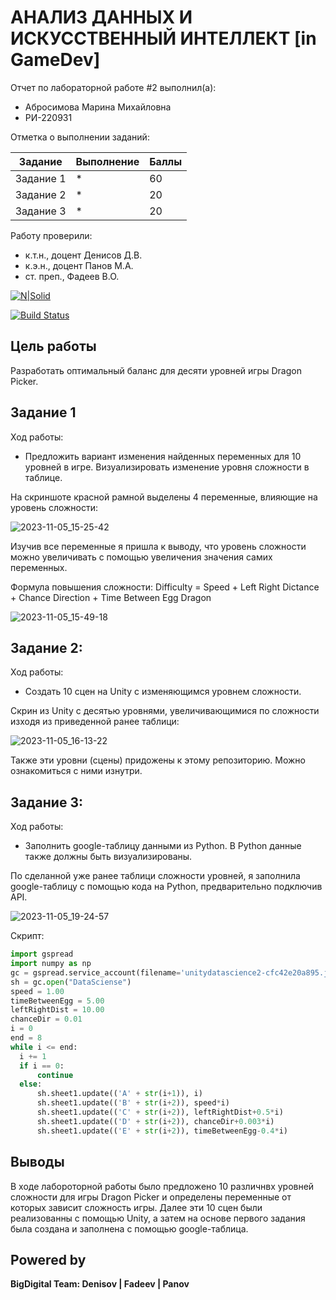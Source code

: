 # АНАЛИЗ ДАННЫХ И ИСКУССТВЕННЫЙ ИНТЕЛЛЕКТ [in GameDev]
Отчет по лабораторной работе #2 выполнил(а):
- Абросимова Марина Михайловна
- РИ-220931
  
Отметка о выполнении заданий:

| Задание | Выполнение | Баллы |
| ------ | ------ | ------ |
| Задание 1 | * | 60 |
| Задание 2 | * | 20 |
| Задание 3 | * | 20 |

Работу проверили:
- к.т.н., доцент Денисов Д.В.
- к.э.н., доцент Панов М.А.
- ст. преп., Фадеев В.О.

[![N|Solid](https://cldup.com/dTxpPi9lDf.thumb.png)](https://nodesource.com/products/nsolid)

[![Build Status](https://travis-ci.org/joemccann/dillinger.svg?branch=master)](https://travis-ci.org/joemccann/dillinger)

## Цель работы
Разработать оптимальный баланс для десяти уровней игры Dragon Picker.

## Задание 1

Ход работы:
- Предложить вариант изменения найденных переменных для 10 уровней в игре. Визуализировать изменение уровня сложности в таблице.

На скриншоте красной рамной выделены 4 переменные, влияющие на уровень сложности:

![2023-11-05_15-25-42](https://github.com/Marishka-A/Workshop3/assets/126682278/9f84b042-aca1-4d06-874c-3f4f1304e336)

Изучив все переменные я пришла к выводу, что уровень сложности можно увеличивать с помощью увеличения значения самих переменных.

Формула повышения сложности: 
Difficulty = Speed + Left Right Dictance + Chance Direction + Time Between Egg Dragon

![2023-11-05_15-49-18](https://github.com/Marishka-A/Workshop3/assets/126682278/91c6c92d-da43-408d-a5d6-cfc0eafe57e1)


## Задание 2:

Ход работы:
- Создать 10 сцен на Unity с изменяющимся уровнем сложности.

Скрин из Unity с десятью уровнями, увеличивающимися по сложности изходя из приведенной ранее таблици:

![2023-11-05_16-13-22](https://github.com/Marishka-A/Workshop3/assets/126682278/f266bd14-5aa8-48cc-9d38-3659bcfd6f30)

Также эти уровни (сцены) придожены к этому репозиторию. Можно ознакомиться с ними изнутри.

## Задание 3:
Ход работы: 
-  Заполнить google-таблицу данными из Python. В Python данные также должны быть визуализированы.

По сделанной уже ранее таблици сложности уровней, я заполнила google-таблицу с помощью кода на Python, предварительно подключив API.

![2023-11-05_19-24-57](https://github.com/Marishka-A/Workshop3/assets/126682278/7e745096-aab3-4855-bc19-83ede52c3e81)

  Скрипт:
  ```py
import gspread
import numpy as np
gc = gspread.service_account(filename='unitydatascience2-cfc42e20a895.json')
sh = gc.open("DataSciense")
speed = 1.00
timeBetweenEgg = 5.00
leftRightDist = 10.00
chanceDir = 0.01
i = 0
end = 8
while i <= end:     
    i += 1
    if i == 0:
        continue
    else:
        sh.sheet1.update(('A' + str(i+1)), i)
        sh.sheet1.update(('B' + str(i+2)), speed*i)
        sh.sheet1.update(('C' + str(i+2)), leftRightDist+0.5*i)
        sh.sheet1.update(('D' + str(i+2)), chanceDir+0.003*i)
        sh.sheet1.update(('E' + str(i+2)), timeBetweenEgg-0.4*i)
```

## Выводы

В ходе лабороторной работы было предложено 10 различнвх уровней сложности для игры Dragon Picker и определены переменные от которых зависит сложность игры. Далее эти 10 сцен были реализованны с помощью Unity, а затем на основе первого задания была создана и заполнена с помощью google-таблица.


## Powered by

**BigDigital Team: Denisov | Fadeev | Panov**
